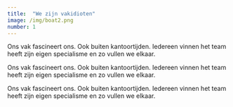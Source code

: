 ```yaml
---
title:  "We zijn vakidioten"
image: /img/boat2.png
number: 1
---
```

Ons vak fascineert ons. Ook buiten kantoortijden. Iedereen vinnen het team heeft zijn eigen specialisme en zo vullen we elkaar.

Ons vak fascineert ons. Ook buiten kantoortijden. Iedereen vinnen het team heeft zijn eigen specialisme en zo vullen we elkaar.

Ons vak fascineert ons. Ook buiten kantoortijden. Iedereen vinnen het team heeft zijn eigen specialisme en zo vullen we elkaar.
